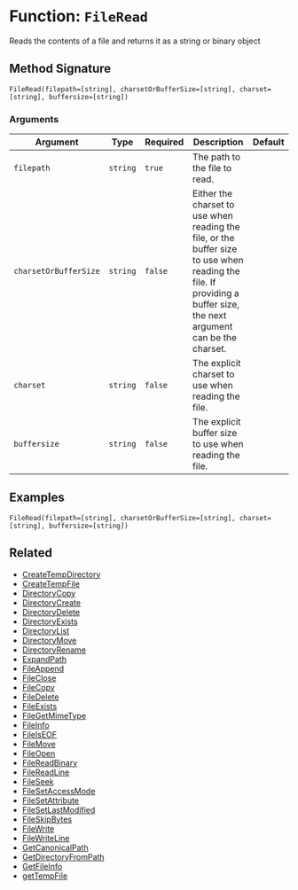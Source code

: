[comment]: # (Note: This documentation is generated dynamically in the build process.  To modify the contents, change the javadoc on the _invoke method of the BIF class)

# Function: `FileRead`

Reads the contents of a file and returns it as a string or binary object

## Method Signature
```
FileRead(filepath=[string], charsetOrBufferSize=[string], charset=[string], buffersize=[string])
```
### Arguments

| Argument | Type | Required | Description | Default |
|----------|------|----------|-------------|---------|
| `filepath` | `string` | `true` | The path to the file to read. |  |
| `charsetOrBufferSize` | `string` | `false` | Either the charset to use when reading the file, or the buffer size to use when reading the file. If providing a buffer size, the next argument can be the charset. |  |
| `charset` | `string` | `false` | The explicit charset to use when reading the file. |  |
| `buffersize` | `string` | `false` | The explicit buffer size to use when reading the file. |  |

## Examples

```
FileRead(filepath=[string], charsetOrBufferSize=[string], charset=[string], buffersize=[string])
```

## Related
  * [CreateTempDirectory](./CreateTempDirectory.md)
  * [CreateTempFile](./CreateTempFile.md)
  * [DirectoryCopy](./DirectoryCopy.md)
  * [DirectoryCreate](./DirectoryCreate.md)
  * [DirectoryDelete](./DirectoryDelete.md)
  * [DirectoryExists](./DirectoryExists.md)
  * [DirectoryList](./DirectoryList.md)
  * [DirectoryMove](./DirectoryMove.md)
  * [DirectoryRename](./DirectoryRename.md)
  * [ExpandPath](./ExpandPath.md)
  * [FileAppend](./FileAppend.md)
  * [FileClose](./FileClose.md)
  * [FileCopy](./FileCopy.md)
  * [FileDelete](./FileDelete.md)
  * [FileExists](./FileExists.md)
  * [FileGetMimeType](./FileGetMimeType.md)
  * [FileInfo](./FileInfo.md)
  * [FileIsEOF](./FileIsEOF.md)
  * [FileMove](./FileMove.md)
  * [FileOpen](./FileOpen.md)
  * [FileReadBinary](./FileReadBinary.md)
  * [FileReadLine](./FileReadLine.md)
  * [FileSeek](./FileSeek.md)
  * [FileSetAccessMode](./FileSetAccessMode.md)
  * [FileSetAttribute](./FileSetAttribute.md)
  * [FileSetLastModified](./FileSetLastModified.md)
  * [FileSkipBytes](./FileSkipBytes.md)
  * [FileWrite](./FileWrite.md)
  * [FileWriteLine](./FileWriteLine.md)
  * [GetCanonicalPath](./GetCanonicalPath.md)
  * [GetDirectoryFromPath](./GetDirectoryFromPath.md)
  * [GetFileInfo](./GetFileInfo.md)
  * [getTempFile](./getTempFile.md)
